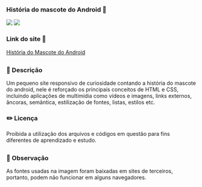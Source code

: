 ### História do mascote do Android 🤖

<div style="display: inline_block">

<img src="https://img.shields.io/badge/html5-%23E34F26.svg?style=for-the-badge&logo=html5&logoColor=white" />
<img src="https://img.shields.io/badge/css3-%231572B6.svg?style=for-the-badge&logo=css3&logoColor=white" />

### Link do site 🔗 

<a href="" target="_blank" rel="external">História do Mascote do Android</a>

</div>



##

### 📜 Descrição 
<p>Um pequeno site responsivo de curiosidade contando a história do mascote do android, nele é reforçado 
os principais conceitos de HTML e CSS, incluindo aplicações de multimídia como vídeos e imagens, links externos, âncoras,
semântica, estilização de fontes, listas, estilos etc.

</p>


### ✏️ Licença 
<p>Proibida a utilização dos arquivos e códigos em questão para fins diferentes de aprendizado e estudo.</p>

##

### 👀 Observação
<p> As fontes usadas na imagem foram baixadas em sites de terceiros, portanto, podem não funcionar em alguns navegadores.</p>
